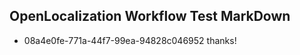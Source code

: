 ## OpenLocalization Workflow Test MarkDown
* 08a4e0fe-771a-44f7-99ea-94828c046952 thanks!

<!--HONumber=Jul16_HO4-->


